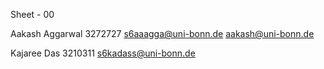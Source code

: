 Sheet - 00

Aakash Aggarwal
3272727
s6aaagga@uni-bonn.de
aakash@uni-bonn.de

Kajaree Das
3210311
s6kadass@uni-bonn.de
